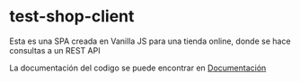 # test-shop-client
Esta es una SPA creada en Vanilla JS para una tienda online, donde se hace consultas a un REST API

La documentación del codigo se puede encontrar en [Documentación](https://marioandbri.github.io/test-shop-client/)
